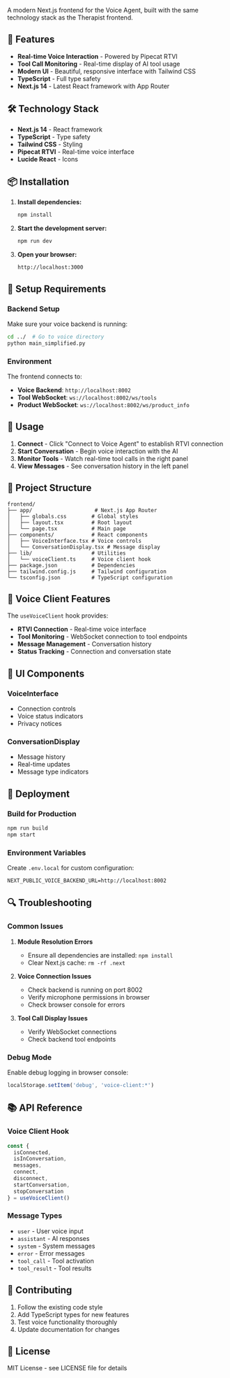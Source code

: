 

A modern Next.js frontend for the Voice Agent, built with the same technology stack as the Therapist frontend.

## 🚀 Features

- **Real-time Voice Interaction** - Powered by Pipecat RTVI
- **Tool Call Monitoring** - Real-time display of AI tool usage
- **Modern UI** - Beautiful, responsive interface with Tailwind CSS
- **TypeScript** - Full type safety
- **Next.js 14** - Latest React framework with App Router

## 🛠️ Technology Stack

- **Next.js 14** - React framework
- **TypeScript** - Type safety
- **Tailwind CSS** - Styling
- **Pipecat RTVI** - Real-time voice interface
- **Lucide React** - Icons

## 📦 Installation

1. **Install dependencies:**
   ```bash
   npm install
   ```

2. **Start the development server:**
   ```bash
   npm run dev
   ```

3. **Open your browser:**
   ```
   http://localhost:3000
   ```

## 🔧 Setup Requirements

### Backend Setup
Make sure your voice backend is running:
```bash
cd ../  # Go to voice directory
python main_simplified.py
```

### Environment
The frontend connects to:
- **Voice Backend**: `http://localhost:8002`
- **Tool WebSocket**: `ws://localhost:8002/ws/tools`
- **Product WebSocket**: `ws://localhost:8002/ws/product_info`

## 🎤 Usage

1. **Connect** - Click "Connect to Voice Agent" to establish RTVI connection
2. **Start Conversation** - Begin voice interaction with the AI
3. **Monitor Tools** - Watch real-time tool calls in the right panel
4. **View Messages** - See conversation history in the left panel

## 📁 Project Structure

```
frontend/
├── app/                    # Next.js App Router
│   ├── globals.css        # Global styles
│   ├── layout.tsx         # Root layout
│   └── page.tsx           # Main page
├── components/            # React components
│   ├── VoiceInterface.tsx # Voice controls
│   └── ConversationDisplay.tsx # Message display
├── lib/                   # Utilities
│   └── voiceClient.ts     # Voice client hook
├── package.json           # Dependencies
├── tailwind.config.js     # Tailwind configuration
└── tsconfig.json          # TypeScript configuration
```

## 🔌 Voice Client Features

The `useVoiceClient` hook provides:

- **RTVI Connection** - Real-time voice interface
- **Tool Monitoring** - WebSocket connection to tool endpoints
- **Message Management** - Conversation history
- **Status Tracking** - Connection and conversation state

## 🎨 UI Components

### VoiceInterface
- Connection controls
- Voice status indicators
- Privacy notices

### ConversationDisplay
- Message history
- Real-time updates
- Message type indicators

## 🚀 Deployment

### Build for Production
```bash
npm run build
npm start
```

### Environment Variables
Create `.env.local` for custom configuration:
```env
NEXT_PUBLIC_VOICE_BACKEND_URL=http://localhost:8002
```

## 🔍 Troubleshooting

### Common Issues

1. **Module Resolution Errors**
   - Ensure all dependencies are installed: `npm install`
   - Clear Next.js cache: `rm -rf .next`

2. **Voice Connection Issues**
   - Check backend is running on port 8002
   - Verify microphone permissions in browser
   - Check browser console for errors

3. **Tool Call Display Issues**
   - Verify WebSocket connections
   - Check backend tool endpoints

### Debug Mode
Enable debug logging in browser console:
```javascript
localStorage.setItem('debug', 'voice-client:*')
```

## 📚 API Reference

### Voice Client Hook
```typescript
const {
  isConnected,
  isInConversation,
  messages,
  connect,
  disconnect,
  startConversation,
  stopConversation
} = useVoiceClient()
```

### Message Types
- `user` - User voice input
- `assistant` - AI responses
- `system` - System messages
- `error` - Error messages
- `tool_call` - Tool activation
- `tool_result` - Tool results

## 🤝 Contributing

1. Follow the existing code style
2. Add TypeScript types for new features
3. Test voice functionality thoroughly
4. Update documentation for changes

## 📄 License

MIT License - see LICENSE file for details
